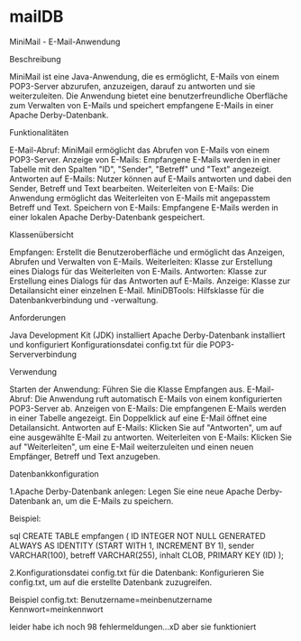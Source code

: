 # mailDB
MiniMail - E-Mail-Anwendung

Beschreibung

MiniMail ist eine Java-Anwendung, die es ermöglicht, E-Mails von einem POP3-Server abzurufen, anzuzeigen, darauf zu antworten und sie weiterzuleiten. Die Anwendung bietet eine benutzerfreundliche Oberfläche zum Verwalten von E-Mails und speichert empfangene E-Mails in einer Apache Derby-Datenbank.

Funktionalitäten

E-Mail-Abruf: MiniMail ermöglicht das Abrufen von E-Mails von einem POP3-Server.
Anzeige von E-Mails: Empfangene E-Mails werden in einer Tabelle mit den Spalten "ID", "Sender", "Betreff" und "Text" angezeigt.
Antworten auf E-Mails: Nutzer können auf E-Mails antworten und dabei den Sender, Betreff und Text bearbeiten.
Weiterleiten von E-Mails: Die Anwendung ermöglicht das Weiterleiten von E-Mails mit angepasstem Betreff und Text.
Speichern von E-Mails: Empfangene E-Mails werden in einer lokalen Apache Derby-Datenbank gespeichert.

Klassenübersicht

Empfangen: Erstellt die Benutzeroberfläche und ermöglicht das Anzeigen, Abrufen und Verwalten von E-Mails.
Weiterleiten: Klasse zur Erstellung eines Dialogs für das Weiterleiten von E-Mails.
Antworten: Klasse zur Erstellung eines Dialogs für das Antworten auf E-Mails.
Anzeige: Klasse zur Detailansicht einer einzelnen E-Mail.
MiniDBTools: Hilfsklasse für die Datenbankverbindung und -verwaltung.

Anforderungen

Java Development Kit (JDK) installiert
Apache Derby-Datenbank installiert und konfiguriert
Konfigurationsdatei config.txt für die POP3-Serververbindung

Verwendung

Starten der Anwendung: Führen Sie die Klasse Empfangen aus.
E-Mail-Abruf: Die Anwendung ruft automatisch E-Mails von einem konfigurierten POP3-Server ab.
Anzeigen von E-Mails: Die empfangenen E-Mails werden in einer Tabelle angezeigt. Ein Doppelklick auf eine E-Mail öffnet eine Detailansicht.
Antworten auf E-Mails: Klicken Sie auf "Antworten", um auf eine ausgewählte E-Mail zu antworten.
Weiterleiten von E-Mails: Klicken Sie auf "Weiterleiten", um eine E-Mail weiterzuleiten und einen neuen Empfänger, Betreff und Text anzugeben.

Datenbankkonfiguration

1.Apache Derby-Datenbank anlegen: Legen Sie eine neue Apache Derby-Datenbank an, um die E-Mails zu speichern.

Beispiel:

sql CREATE TABLE empfangen (
    ID INTEGER NOT NULL GENERATED ALWAYS AS IDENTITY (START WITH 1, INCREMENT BY 1),
    sender VARCHAR(100),
    betreff VARCHAR(255),
    inhalt CLOB,
    PRIMARY KEY (ID)
);

2.Konfigurationsdatei config.txt für die Datenbank: Konfigurieren Sie config.txt, um auf die erstellte Datenbank zuzugreifen.

Beispiel config.txt: Benutzername=meinbenutzername
Kennwort=meinkennwort

leider habe ich noch 98 fehlermeldungen...xD aber sie funktioniert


